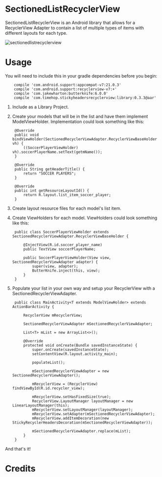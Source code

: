 SectionedListRecyclerView
=========================

SectionedListRecyclerView is an Android library that allows for a RecyclerView Adapter to contain a list of multiple types of items with different layouts for each type.

![sectionedlistrecyclerview](https://cloud.githubusercontent.com/assets/4675165/5624308/ba436fdc-9530-11e4-9ac0-43e5c5abb259.png)

Usage
=====

You will need to include this in your gradle dependencies before you begin:

		compile 'com.android.support:appcompat-v7:21.0.3'
	    compile 'com.android.support:recyclerview-v7:+'
	    compile 'com.jakewharton:butterknife:6.0.0'
	    compile 'com.timehop.stickyheadersrecyclerview:library:0.3.3@aar'

1. Include as a Library Project.

2. Create your models that will be in the list and have them implement ModelViewHolder.  Implementation could look something like this:

		@Override
	    public void bindViewHolder(SectionedRecyclerViewAdapter.RecyclerViewBaseHolder vh) {
	        ((SoccerPlayerViewHolder) vh).soccerPlayerName.setText(getmName());
	    }

	    @Override
	    public String getHeaderTitle() {
	        return "SOCCER PLAYERS";
	    }

	    @Override
	    public int getResourceLayoutId() {
	        return R.layout.list_item_soccer_player;
	    }

3. Create layout resource files for each model's list item.

4. Create ViewHolders for each model.  ViewHolders could look something like this:

		public class SoccerPlayerViewHolder extends SectionedRecyclerViewAdapter.RecyclerViewBaseHolder {

		    @InjectView(R.id.soccer_player_name)
		    public TextView soccerPlayerName;

		    public SoccerPlayerViewHolder(View view, SectionedRecyclerViewAdapter adapter) {
		        super(view, adapter);
		        ButterKnife.inject(this, view);
		    }
		}	


5. Populate your list in your own way and setup your RecyclerView with a SectionedRecyclerViewAdapter.

		public class MainActivity<T extends ModelViewHolder> extends ActionBarActivity {

		    RecyclerView mRecyclerView;

		    SectionedRecyclerViewAdapter mSectionedRecyclerViewAdapter;

		    List<T> mList = new ArrayList<>();

		    @Override
		    protected void onCreate(Bundle savedInstanceState) {
		        super.onCreate(savedInstanceState);
		        setContentView(R.layout.activity_main);

		        populateList();

		        mSectionedRecyclerViewAdapter = new SectionedRecyclerViewAdapter();

		        mRecyclerView = (RecyclerView) findViewById(R.id.recycler_view);

		        mRecyclerView.setHasFixedSize(true);
		        RecyclerView.LayoutManager layoutManager = new LinearLayoutManager(this);
		        mRecyclerView.setLayoutManager(layoutManager);
		        mRecyclerView.setAdapter(mSectionedRecyclerViewAdapter);
		        mRecyclerView.addItemDecoration(new StickyRecyclerHeadersDecoration(mSectionedRecyclerViewAdapter));

		        mSectionedRecyclerViewAdapter.replace(mList);
		    } 
		}


And that's it!

Credits
=======

